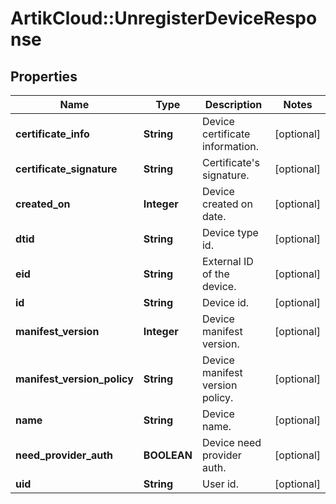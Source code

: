 # ArtikCloud::UnregisterDeviceResponse

## Properties
Name | Type | Description | Notes
------------ | ------------- | ------------- | -------------
**certificate_info** | **String** | Device certificate information. | [optional] 
**certificate_signature** | **String** | Certificate&#39;s signature. | [optional] 
**created_on** | **Integer** | Device created on date. | [optional] 
**dtid** | **String** | Device type id. | [optional] 
**eid** | **String** | External ID of the device. | [optional] 
**id** | **String** | Device id. | [optional] 
**manifest_version** | **Integer** | Device manifest version. | [optional] 
**manifest_version_policy** | **String** | Device manifest version policy. | [optional] 
**name** | **String** | Device name. | [optional] 
**need_provider_auth** | **BOOLEAN** | Device need provider auth. | [optional] 
**uid** | **String** | User id. | [optional] 


